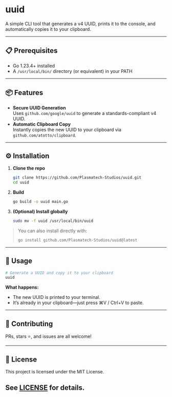 # uuid

A simple CLI tool that generates a v4 UUID, prints it to the console, and automatically copies it to your clipboard.

---

## 📋 Prerequisites

- Go 1.23.4+ installed  
- A `/usr/local/bin/` directory (or equivalent) in your PATH

---

## 📦 Features

- **Secure UUID Generation**  
  Uses `github.com/google/uuid` to generate a standards-compliant v4 UUID.  
- **Automatic Clipboard Copy**  
  Instantly copies the new UUID to your clipboard via `github.com/atotto/clipboard`.

---

## ⚙️ Installation

1. **Clone the repo**  
   ```bash
   git clone https://github.com/Plasmatech-Studios/uuid.git
   cd uuid
   ```

2. **Build**  
   ```bash
   go build -o uuid main.go
   ```

3. **(Optional) Install globally**  
   ```bash
   sudo mv -f uuid /usr/local/bin/uuid
   ```

> You can also install directly with:  
> ```bash
> go install github.com/Plasmatech-Studios/uuid@latest
> ```

---

## 🚀 Usage

```bash
# Generate a UUID and copy it to your clipboard
uuid
```

**What happens:**
- The new UUID is printed to your terminal.
- It’s already in your clipboard—just press ⌘V / Ctrl+V to paste.

---

## 🤝 Contributing

PRs, stars ⭐, and issues are all welcome!

---

## 📜 License

This project is licensed under the MIT License.  

See [LICENSE](LICENSE) for details.
---


